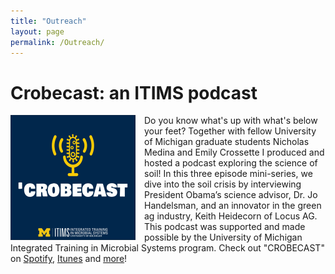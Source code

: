```yaml
---
title: "Outreach"
layout: page
permalink: /Outreach/
---
```


# Crobecast: an ITIMS podcast


[<img src="itimscrobecast.png" style="float: left; width:200px; height=200px; margin-right: 1em">](https://anchor.fm/itims-podcast)
Do you know what's up with what's below your feet? Together with fellow University of Michigan graduate students Nicholas Medina and Emily Crossette I produced and hosted a podcast exploring the science of soil! In this three episode mini-series, we dive into the soil crisis by interviewing President Obama’s science advisor, Dr. Jo Handelsman, and an innovator in the green ag industry, Keith Heidecorn of Locus AG.  This podcast was supported and made possible by the University of Michigan Integrated Training in Microbial Systems program. Check out "CROBECAST" on [Spotify](https://open.spotify.com/show/1m8u70VQkQPbyPhd8fOQ5Q), [Itunes](https://podcasts.apple.com/us/podcast/crobecast-an-itims-podcast-on-microbial-systems/id1547941151?uo=4) and [more](https://anchor.fm/itims-podcast)!  

